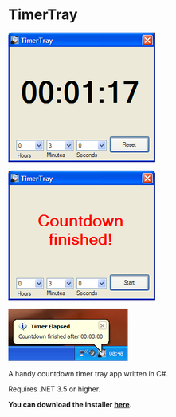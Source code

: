 # TimerTray

![Timertray Screenshot](/MainWindow2.png?raw=true "TimerTray main window")

![Timertray Screenshot](/MainWindow.png?raw=true "TimerTray main window")

![Timertray Notification](/TrayNotification.png?raw=true "TimerTray tray nofification")

A handy countdown timer tray app written in C#. 

Requires .NET 3.5 or higher.

**You can download the installer [here](/Installer/Output/setup.exe?raw=true).**
